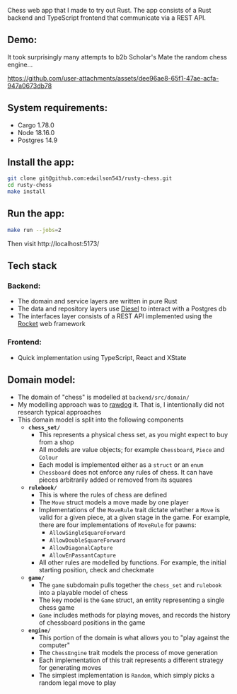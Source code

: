 Chess web app that I made to try out Rust.
The app consists of a Rust backend and TypeScript frontend that communicate via a REST API.

## Demo:
It took surprisingly many attempts to b2b Scholar's Mate the random chess engine...

https://github.com/user-attachments/assets/dee96ae8-65f1-47ae-acfa-947a0673db78


## System requirements:
- Cargo 1.78.0
- Node 18.16.0
- Postgres 14.9

## Install the app:
```bash
git clone git@github.com:edwilson543/rusty-chess.git
cd rusty-chess
make install
```


## Run the app:
```bash
make run --jobs=2
```
Then visit http://localhost:5173/


## Tech stack
### Backend:
- The domain and service layers are written in pure Rust
- The data and repository layers use [Diesel][diesel] to interact with a Postgres db
- The interfaces layer consists of a REST API implemented using the [Rocket][rocket] web framework

### Frontend:
- Quick implementation using TypeScript, React and XState


## Domain model:
- The domain of "chess" is modelled at `backend/src/domain/`
- My modelling approach was to [rawdog][rawdog] it. That is, I intentionally did not research typical approaches
- This domain model is split into the following components
  - **`chess_set/`**
    - This represents a physical chess set, as you might expect to buy from a shop
    - All models are value objects; for example `Chessboard`, `Piece` and `Colour`
    - Each model is implemented either as a `struct` or an `enum`
    - `Chessboard` does not enforce any rules of chess. It can have pieces arbitrarily added or removed from its
    squares
  - **`rulebook/`**
    - This is where the rules of chess are defined
    - The `Move` struct models a move made by one player
    - Implementations of the `MoveRule` trait dictate whether a `Move` is valid for a given piece, at a given stage in 
    the game. For example, there are four implementations of `MoveRule` for pawns:
      - `AllowSingleSquareForward`
      - `AllowDoubleSquareForward`
      - `AllowDiagonalCapture`
      - `AllowEnPassantCapture`
    - All other rules are modelled by functions. For example, the initial starting position, check and checkmate
  - **`game/`**
    - The `game` subdomain pulls together the `chess_set` and `rulebook` into a playable model of chess
    - The key model is the `Game` struct, an entity representing a single chess game
    - `Game` includes methods for playing moves, and records the history of chessboard positions in the game
  - **`engine/`**
    - This portion of the domain is what allows you to "play against the computer"
    - The `ChessEngine` trait models the process of move generation
    - Each implementation of this trait represents a different strategy for generating moves
    - The simplest implementation is `Random`, which simply picks a random legal move to play



[diesel]: https://diesel.rs/
[rawdog]: https://www.nytimes.com/2024/07/17/style/rawdog-flights-term.html
[rocket]: https://rocket.rs/guide/v0.5/
[domain-model]: https://github.com/edwilson543/rusty-chess/tree/main/backend/src/domain
